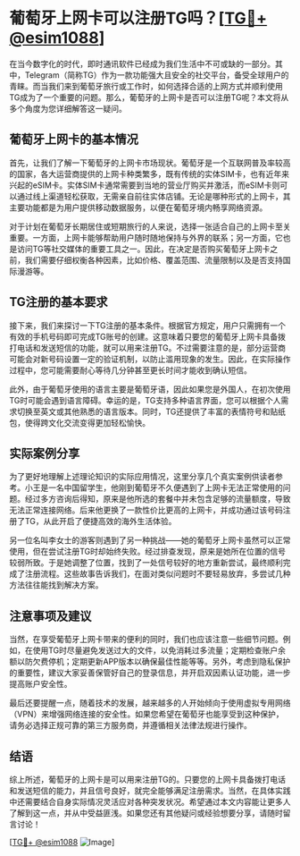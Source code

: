 # 葡萄牙上网卡可以注册TG吗？[[TG💪+ @esim1088](https://t.me/s/esim1088)]

在当今数字化的时代，即时通讯软件已经成为我们生活中不可或缺的一部分。其中，Telegram（简称TG）作为一款功能强大且安全的社交平台，备受全球用户的青睐。而当我们来到葡萄牙旅行或工作时，如何选择合适的上网方式并顺利使用TG成为了一个重要的问题。那么，葡萄牙的上网卡是否可以注册TG呢？本文将从多个角度为您详细解答这一疑问。

## 葡萄牙上网卡的基本情况

首先，让我们了解一下葡萄牙的上网卡市场现状。葡萄牙是一个互联网普及率较高的国家，各大运营商提供的上网卡种类繁多，既有传统的实体SIM卡，也有近年来兴起的eSIM卡。实体SIM卡通常需要到当地的营业厅购买并激活，而eSIM卡则可以通过线上渠道轻松获取，无需亲自前往实体店铺。无论是哪种形式的上网卡，其主要功能都是为用户提供移动数据服务，以便在葡萄牙境内畅享网络资源。

对于计划在葡萄牙长期居住或短期旅行的人来说，选择一张适合自己的上网卡至关重要。一方面，上网卡能够帮助用户随时随地保持与外界的联系；另一方面，它也是访问TG等社交媒体的重要工具之一。因此，在决定是否购买葡萄牙上网卡之前，我们需要仔细权衡各种因素，比如价格、覆盖范围、流量限制以及是否支持国际漫游等。

## TG注册的基本要求

接下来，我们来探讨一下TG注册的基本条件。根据官方规定，用户只需拥有一个有效的手机号码即可完成TG账号的创建。这意味着只要您的葡萄牙上网卡具备拨打电话和发送短信的功能，就可以用来注册TG。不过需要注意的是，部分运营商可能会对新号码设置一定的验证机制，以防止滥用现象的发生。因此，在实际操作过程中，您可能需要耐心等待几分钟甚至更长时间才能收到确认短信。

此外，由于葡萄牙使用的语言主要是葡萄牙语，因此如果您是外国人，在初次使用TG时可能会遇到语言障碍。幸运的是，TG支持多种语言界面，您可以根据个人需求切换至英文或其他熟悉的语言版本。同时，TG还提供了丰富的表情符号和贴纸包，使得跨文化交流变得更加轻松愉快。

## 实际案例分享

为了更好地理解上述理论知识的实际应用情况，这里分享几个真实案例供读者参考。小王是一名中国留学生，他刚到葡萄牙不久便遇到了上网卡无法正常使用的问题。经过多方咨询后得知，原来是他所选的套餐中并未包含足够的流量额度，导致无法正常连接网络。后来他更换了一款性价比更高的上网卡，并成功通过该号码注册了TG，从此开启了便捷高效的海外生活体验。

另一位名叫李女士的游客则遇到了另一种挑战——她的葡萄牙上网卡虽然可以正常使用，但在尝试注册TG时却始终失败。经过排查发现，原来是她所在位置的信号较弱所致。于是她调整了位置，找到了一处信号较好的地方重新尝试，最终顺利完成了注册流程。这些故事告诉我们，在面对类似问题时不要轻易放弃，多尝试几种方法往往能找到解决方案。

## 注意事项及建议

当然，在享受葡萄牙上网卡带来的便利的同时，我们也应该注意一些细节问题。例如，在使用TG时尽量避免发送过大的文件，以免消耗过多流量；定期检查账户余额以防欠费停机；定期更新APP版本以确保最佳性能等等。另外，考虑到隐私保护的重要性，建议大家妥善保管好自己的登录信息，并开启双因素认证功能，进一步提高账户安全性。

最后还要提醒一点，随着技术的发展，越来越多的人开始倾向于使用虚拟专用网络（VPN）来增强网络连接的安全性。如果您希望在葡萄牙也能享受到这种保护，请务必选择正规可靠的第三方服务商，并遵循相关法律法规进行操作。

## 结语

综上所述，葡萄牙的上网卡是可以用来注册TG的。只要您的上网卡具备拨打电话和发送短信的能力，并且信号良好，就完全能够满足注册需求。当然，在具体实践中还需要结合自身实际情况灵活应对各种突发状况。希望通过本文内容能让更多人了解到这一点，并从中受益匪浅。如果您还有其他疑问或经验想要分享，请随时留言讨论！

[[TG💪+ @esim1088](https://t.me/s/esim1088) ![Image](https://i.postimg.cc/4NQfJmqS/Snipaste-2025-05-13-00-14-12.png)]